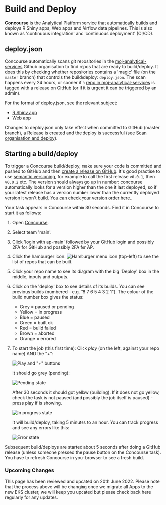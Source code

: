 # Build and Deploy

**Concourse** is the Analytical Platform service that automatically builds and deploys R Shiny apps, Web apps and Airflow data pipelines. This is also known as 'continuous integration' and 'continuous deployment' (CI/CD).

## deploy.json

Concourse automatically scans git repositories in the [moj-analytical-services](https://github.com/moj-analytical-services/) Github organisation to find repos that are ready to build/deploy.  It does this by checking whether repositories contains a 'magic' file (on the `master` branch) that controls the build/deploy: `deploy.json`. The scan happens every 24 hours, or sooner if a [repo in moj-analytical-services](https://github.com/moj-analytical-services) is tagged with a release on GitHub (or if it is urgent it can be triggered by an admin).

For the format of deploy.json, see the relevant subject:

* [R Shiny app](../rshiny-app.html)
* [Web app](../static-app.html)

Changes to deploy.json only take effect when committed to GitHub (master branch), a Release is created and the deploy is successful (see [Scan organisation and deploy](/static-app.html#scan-organisation-and-deploy)).

## Starting a build/deploy

To trigger a Concourse build/deploy, make sure your code is committed and pushed to GitHub and then [create a release on GitHub](https://help.github.com/articles/creating-releases/). It's good practise to use [semantic versioning](https://semver.org/), for example to call the first release `v0.0.1`, then `v0.0.2` etc. The version should always go up in number: concourse automatically looks for a version higher than the one it last deployed, so if your latest release has a version number lower than the currently deployed version it won't build. [You can check your version order here.](https://semvercompare.azurewebsites.net/).

Your task appears in Concourse within 30 seconds. Find it in Concourse to start it as follows:

1. Open [Concourse](https://concourse.services.alpha.mojanalytics.xyz).
2. Select team 'main'.
3. Click 'login with ap-main' followed by your GitHub login and possibly 2FA for GitHub and possibly 2FA for AP.
4. Click the hamburger icon: ![Hamburger menu icon](images/build_and_deploy/concourse_menu.png) (top-left) to see the list of repos that can be built.
5. Click your repo name to see its diagram with the big 'Deploy' box in the middle, inputs and outputs.
6. Click on the 'deploy' box to see details of its builds. You can see previous builds (numbered - e.g. "8 7 6 5 4 3 2 1"). The colour of the build number box gives the status:
    * Grey = paused or pending
    * Yellow = in progress
    * Blue = paused
    * Green = built ok
    * Red = build failed
    * Brown = aborted
    * Orange = errored
7. To start the job (this first time): Click *play* (on the left, against your repo name) AND the "*+*":

    ![Play and "+" buttons](images/build_and_deploy/concourse_new_build.png)

    It should go grey (pending):

    ![Pending state](images/build_and_deploy/concourse_pending.png)

    After 30 seconds it should got yellow (building). If it does not go yellow, check the task is not paused (and possibly the job itself is paused) - press play if is showing.

    ![In progress state](images/build_and_deploy/concourse_in_progress.png)

    It will build/deploy, taking 5 minutes to an hour. You can track progress and see any errors like this:

    ![Error state](images/build_and_deploy/concourse_error.png)

Subsequent build/deploys are started about 5 seconds after doing a GitHub release (unless someone pressed the pause button on the Concourse task). You have to refresh Concourse in your browser to see a fresh build.

### Upcoming Changes
This page has been reviewed and updated on 20th June 2022. Please note that the process above will be changing once we migrate all Apps to the new EKS cluster, we will keep you updated but please check back here regularly for any updates.
